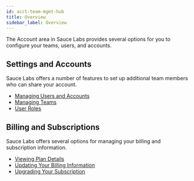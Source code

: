 ```yaml
---
id: acct-team-mgmt-hub
title: Overview
sidebar_label: Overview
---
```

The Account area in Sauce Labs provides several options for you to configure your teams, users, and accounts.

<div class="box-wrapper" markdown="1">
<div class="box box1 card">
  <div class="container">
  <h2>Settings and Accounts</h2>
  <p>Sauce Labs offers a number of features to set up additional team members who can share your account.</p>
  <ul>
      <li><a href="https://wiki.saucelabs.com/display/DOCS/Managing+User+Info+and+Accounts">Managing Users and Accounts
</a></li>
      <li><a href="/acct-team-mgmt/adding-deleting-teams">Managing Teams</a></li>
      <li><a href="https://wiki.saucelabs.com/display/DOCS/User+Account+Types">User Roles</a></li>
  </ul>
  </div>
</div>
<div class="box box2 card">
  <div class="container">
  <h2>Billing and Subscriptions</h2>
  <p>Sauce Labs offers several options for managing your billing and subscription information.
</p>
  <ul>
      <li><a href="https://wiki.saucelabs.com/display/DOCS/Viewing+Plan+Details">Viewing Plan Details</a></li>
      <li><a href="https://wiki.saucelabs.com/display/DOCS/Updating+Your+Plan+Billing+Information">Updating Your Billing Information</a></li>
      <li><a href="https://wiki.saucelabs.com/display/DOCS/Upgrading+Your+Subscription+Plan">Upgrading Your Subscription</a></li>
  </ul>
  </div>
</div>
</div>
